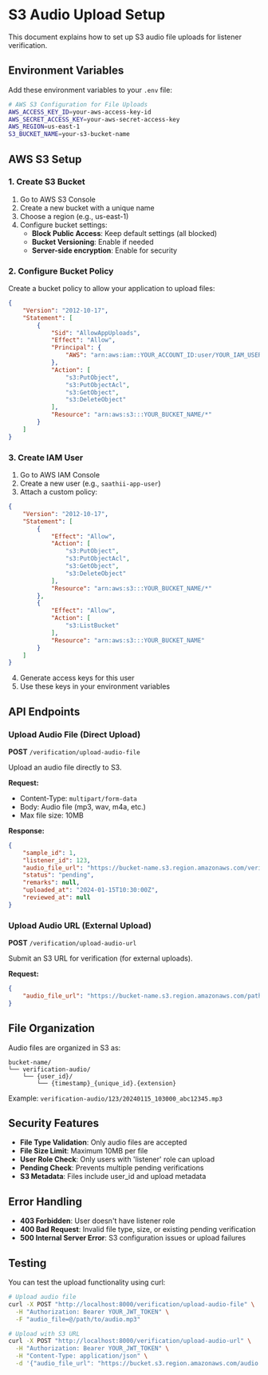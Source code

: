 # S3 Audio Upload Setup

This document explains how to set up S3 audio file uploads for listener verification.

## Environment Variables

Add these environment variables to your `.env` file:

```bash
# AWS S3 Configuration for File Uploads
AWS_ACCESS_KEY_ID=your-aws-access-key-id
AWS_SECRET_ACCESS_KEY=your-aws-secret-access-key
AWS_REGION=us-east-1
S3_BUCKET_NAME=your-s3-bucket-name
```

## AWS S3 Setup

### 1. Create S3 Bucket

1. Go to AWS S3 Console
2. Create a new bucket with a unique name
3. Choose a region (e.g., us-east-1)
4. Configure bucket settings:
   - **Block Public Access**: Keep default settings (all blocked)
   - **Bucket Versioning**: Enable if needed
   - **Server-side encryption**: Enable for security

### 2. Configure Bucket Policy

Create a bucket policy to allow your application to upload files:

```json
{
    "Version": "2012-10-17",
    "Statement": [
        {
            "Sid": "AllowAppUploads",
            "Effect": "Allow",
            "Principal": {
                "AWS": "arn:aws:iam::YOUR_ACCOUNT_ID:user/YOUR_IAM_USER"
            },
            "Action": [
                "s3:PutObject",
                "s3:PutObjectAcl",
                "s3:GetObject",
                "s3:DeleteObject"
            ],
            "Resource": "arn:aws:s3:::YOUR_BUCKET_NAME/*"
        }
    ]
}
```

### 3. Create IAM User

1. Go to AWS IAM Console
2. Create a new user (e.g., `saathii-app-user`)
3. Attach a custom policy:

```json
{
    "Version": "2012-10-17",
    "Statement": [
        {
            "Effect": "Allow",
            "Action": [
                "s3:PutObject",
                "s3:PutObjectAcl",
                "s3:GetObject",
                "s3:DeleteObject"
            ],
            "Resource": "arn:aws:s3:::YOUR_BUCKET_NAME/*"
        },
        {
            "Effect": "Allow",
            "Action": [
                "s3:ListBucket"
            ],
            "Resource": "arn:aws:s3:::YOUR_BUCKET_NAME"
        }
    ]
}
```

4. Generate access keys for this user
5. Use these keys in your environment variables

## API Endpoints

### Upload Audio File (Direct Upload)

**POST** `/verification/upload-audio-file`

Upload an audio file directly to S3.

**Request:**
- Content-Type: `multipart/form-data`
- Body: Audio file (mp3, wav, m4a, etc.)
- Max file size: 10MB

**Response:**
```json
{
    "sample_id": 1,
    "listener_id": 123,
    "audio_file_url": "https://bucket-name.s3.region.amazonaws.com/verification-audio/123/20240115_103000_abc12345.mp3",
    "status": "pending",
    "remarks": null,
    "uploaded_at": "2024-01-15T10:30:00Z",
    "reviewed_at": null
}
```

### Upload Audio URL (External Upload)

**POST** `/verification/upload-audio-url`

Submit an S3 URL for verification (for external uploads).

**Request:**
```json
{
    "audio_file_url": "https://bucket-name.s3.region.amazonaws.com/path/to/audio.mp3"
}
```

## File Organization

Audio files are organized in S3 as:
```
bucket-name/
└── verification-audio/
    └── {user_id}/
        └── {timestamp}_{unique_id}.{extension}
```

Example: `verification-audio/123/20240115_103000_abc12345.mp3`

## Security Features

- **File Type Validation**: Only audio files are accepted
- **File Size Limit**: Maximum 10MB per file
- **User Role Check**: Only users with 'listener' role can upload
- **Pending Check**: Prevents multiple pending verifications
- **S3 Metadata**: Files include user_id and upload metadata

## Error Handling

- **403 Forbidden**: User doesn't have listener role
- **400 Bad Request**: Invalid file type, size, or existing pending verification
- **500 Internal Server Error**: S3 configuration issues or upload failures

## Testing

You can test the upload functionality using curl:

```bash
# Upload audio file
curl -X POST "http://localhost:8000/verification/upload-audio-file" \
  -H "Authorization: Bearer YOUR_JWT_TOKEN" \
  -F "audio_file=@/path/to/audio.mp3"

# Upload with S3 URL
curl -X POST "http://localhost:8000/verification/upload-audio-url" \
  -H "Authorization: Bearer YOUR_JWT_TOKEN" \
  -H "Content-Type: application/json" \
  -d '{"audio_file_url": "https://bucket.s3.region.amazonaws.com/audio.mp3"}'
```
